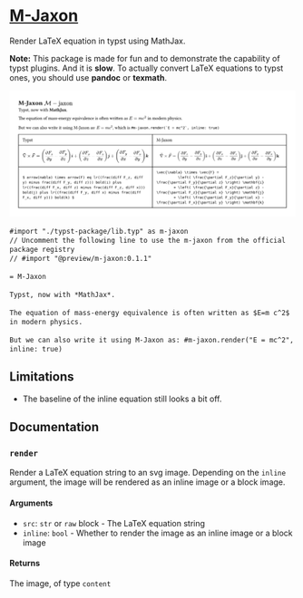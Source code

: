 # [M-Jaxon](https://github.com/Enter-tainer/m-jaxon)

Render LaTeX equation in typst using MathJax.

**Note:** This package is made for fun and to demonstrate the capability of typst plugins.
And it is **slow**. To actually convert LaTeX equations to typst ones, you should use **pandoc** or **texmath**.

![](mj.svg)


````typ
#import "./typst-package/lib.typ" as m-jaxon
// Uncomment the following line to use the m-jaxon from the official package registry
// #import "@preview/m-jaxon:0.1.1"

= M-Jaxon

Typst, now with *MathJax*.

The equation of mass-energy equivalence is often written as $E=m c^2$ in modern physics.

But we can also write it using M-Jaxon as: #m-jaxon.render("E = mc^2", inline: true)

````

## Limitations

- The baseline of the inline equation still looks a bit off.


## Documentation

### `render`

Render a LaTeX equation string to an svg image. Depending on the `inline` argument, the image will be rendered as an inline image or a block image.

#### Arguments

* `src`: `str` or `raw` block - The LaTeX equation string
* `inline`: `bool` - Whether to render the image as an inline image or a block image

#### Returns

The image, of type `content`
